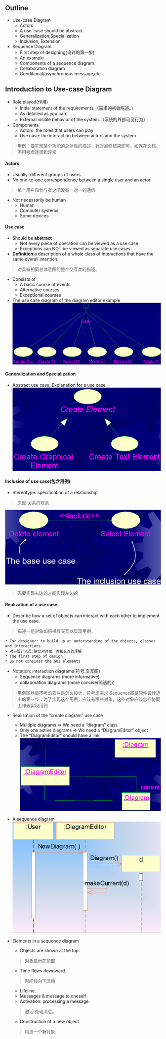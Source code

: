 ## Outline
* Use-case Diagram
    * Actors
    * A use-case should be abstract
    * Generalization,Specialization
    * Inclusion, Extension
* Sequence Diagram
    * First step of designing(设计的第一步)
    * An example
    * Components of a sequence diagram
    * Collaboration diagram
    * Conditional/asynchronous message,etc

## Introduction to Use-case Diagram
* Role played(作用)
    * Initial statement of the requirements.（需求的初始陈述。）
    * As detailed as you can.
    * External visible behavior of the system.（系统的外部可见行为）
* Components
    * Actors: the roles that users can play
    * Use case: the interaction between actors and the system
    
> 用例：要实现某个功能的总体性的描述，针对最终结果即可，如保存文档。不用考虑途径和异常

#### Actors
* Usually: different groups of users
* No one-to-one correspondence between a single user and an actor
> 单个用户和参与者之间没有一对一的通信
* Not necessarily be human 
    * Human
    * Computer systems
    * Some devices

#### Use case
* Should be **abstract**
    * Not every piece of operation can be viewed as a use case
    * Exceptions can NOT be viewed as separate use cases.
* **Definition**:a description of a whole class of interactions that have the same overall intention. 
> 对具有相同总体意图的整个交互类的描述。
* Consists of
    * A basic course of events
    * Alternative courses
    * Exceptional courses
* The use case diagram of the diagram editor example
![](/images/2019年4月6日/2019-04-06_153912.png)

#### Generalization and Specialization
* Abstract use case, Explanation for a use case
![](/images/2019年4月6日/2019-04-06_153954.png)

#### Inclusion of use case(包含用例)
* Stereotype: specification of a relationship
> 原型:关系的规范

![](/images/2019年4月6日/2019-04-06_154115.png)
> 先要实现右边的才能实现左边的

#### Realization of a use case
* Describe how a set of objects can interact with each other to implement the use case.
> 描述一组对象如何相互交互以实现用例。

    * For designer: to build up an understanding of the objects, classes and interactions
    > 对于设计人员:建立对对象、类和交互的理解
    * The first step of design
    * Do not consider the GUI elements
* Notation: interaction diagrams(符号:交互图)
    * Sequence diagrams (more informative)
    * collaboration diagrams (more concise(简洁的))

> 用例图丝毫不考虑软件是怎么设计，只考虑需求
Sequence图是软件设计迈出的第一步：为了实现这个用例，应该有哪些对象，这些对象应该怎样协同工作去实现用例

* Realization of the “create diagram” use case
    * Multiple diagrams 
        => We need a “diagram” class
    * Only one active diagrams
        => We need a “DiagramEditor” object
    * The “DiagramEditor” should have a link 
![](/images/2019年4月6日/2019-04-06_154549.png)

* A sequence diagram
![](/images/2019年4月6日/2019-04-06_154643.png)

* Elements in a sequence diagram
    * Objects are shown at the top.
    > 对象显示在顶部
    * Time flows downward.
    > 时间线向下流动
    * Lifeline.
    * Messages & message to oneself
    * Activation: processing a message.
    > 激活:处理消息。
    * Construction of a new object.
    > 构造一个新对象













